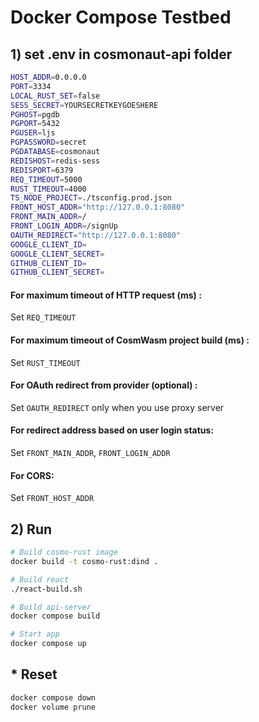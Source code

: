 # Docker Compose Testbed
## 1) set .env in cosmonaut-api folder
```sh
HOST_ADDR=0.0.0.0
PORT=3334
LOCAL_RUST_SET=false
SESS_SECRET=YOURSECRETKEYGOESHERE
PGHOST=pgdb
PGPORT=5432
PGUSER=ljs
PGPASSWORD=secret
PGDATABASE=cosmonaut
REDISHOST=redis-sess
REDISPORT=6379
REQ_TIMEOUT=5000
RUST_TIMEOUT=4000
TS_NODE_PROJECT=./tsconfig.prod.json
FRONT_HOST_ADDR="http://127.0.0.1:8080"
FRONT_MAIN_ADDR=/
FRONT_LOGIN_ADDR=/signUp
OAUTH_REDIRECT="http://127.0.0.1:8080"
GOOGLE_CLIENT_ID=
GOOGLE_CLIENT_SECRET=
GITHUB_CLIENT_ID=
GITHUB_CLIENT_SECRET=
```
#### For maximum timeout of HTTP request (ms) :
Set `REQ_TIMEOUT`
#### For maximum timeout of CosmWasm project build (ms) :
Set `RUST_TIMEOUT`
#### For OAuth redirect from provider (optional) :
Set `OAUTH_REDIRECT` only when you use proxy server
#### For redirect address based on user login status:
Set `FRONT_MAIN_ADDR`, `FRONT_LOGIN_ADDR`
#### For CORS:
Set `FRONT_HOST_ADDR`

## 2) Run
```sh
# Build cosmo-rust image
docker build -t cosmo-rust:dind .

# Build react
./react-build.sh

# Build api-server
docker compose build

# Start app
docker compose up
```
## * Reset
```sh
docker compose down
docker volume prune
```
